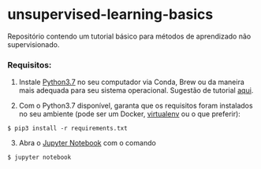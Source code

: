 # unsupervised-learning-basics
Repositório contendo um tutorial básico para métodos de aprendizado não supervisionado.


### Requisitos:

1. Instale [Python3.7](https://www.python.org/) no seu computador via Conda, Brew ou da maneira mais adequada para seu sistema operacional. Sugestão de tutorial [aqui](url).

2. Com o Python3.7 disponível, garanta que os requisitos foram instalados no seu ambiente (pode ser um Docker, [virtualenv](https://virtualenv.pypa.io/en/latest/) ou o que preferir):
```console
$ pip3 install -r requirements.txt
```

3. Abra o [Jupyter Notebook](https://jupyter.org/) com o comando
```console
$ jupyter notebook
```
